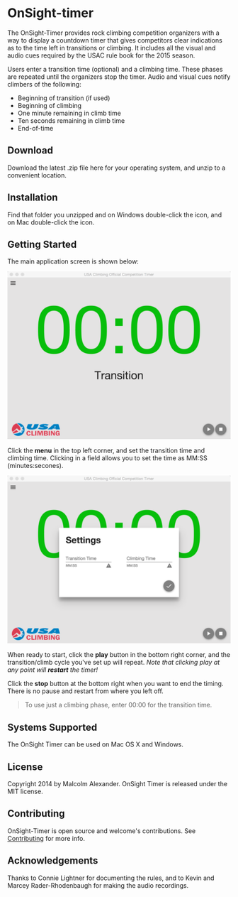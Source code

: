 OnSight-timer
=============

The OnSight-Timer provides rock climbing competition organizers with a way
to display a countdown timer that gives competitors clear indications as to
the time left in transitions or climbing. It includes all the visual and audio cues
required by the USAC rule book for the 2015 season.

Users enter a transition time (optional) and a climbing time. These phases are repeated
until the organizers stop the timer. Audio and visual cues notify climbers of the
following:

- Beginning of transition (if used)
- Beginning of climbing
- One minute remaining in climb time
- Ten seconds remaining in climb time
- End-of-time

Download
--------

Download the latest .zip file here for your operating system, and unzip to a convenient location.  

Installation
------------

Find that folder you unzipped and on Windows double-click the <whatever> icon, and on Mac double-click the <whatever> icon.

Getting Started
---------------

The main application screen is shown below:

![Main Window](https://github.com/malcolmalex/onsight-timer/raw/master/doc/OnSight-Timer-main-window.png)

Click the **menu** in the top left corner, and set the transition time and climbing time. Clicking in a field allows you to set the time as MM:SS (minutes:secones).  

![Settings](https://github.com/malcolmalex/onsight-timer/raw/master/doc/OnSight-Timer-Settings.png)

When ready to start, click the **play** button in the bottom right corner, and the transition/climb cycle you've set up will repeat. _Note that clicking play at any point will **restart** the timer!_

Click the **stop** button at the bottom right when you want to end the timing. There is no pause and restart from where you left off.

> To use just a climbing phase, enter 00:00 for the transition time.

Systems Supported
-----------------

The OnSight Timer can be used on Mac OS X and Windows.

License
-------

Copyright 2014 by Malcolm Alexander. OnSight Timer is released under the MIT license.

Contributing
------------

OnSight-Timer is open source and welcome's contributions. See [Contributing](doc/contributing.md) for more info.

Acknowledgements
----------------

Thanks to Connie Lightner for documenting the rules, and to Kevin and Marcey Rader-Rhodenbaugh for making the audio recordings.
